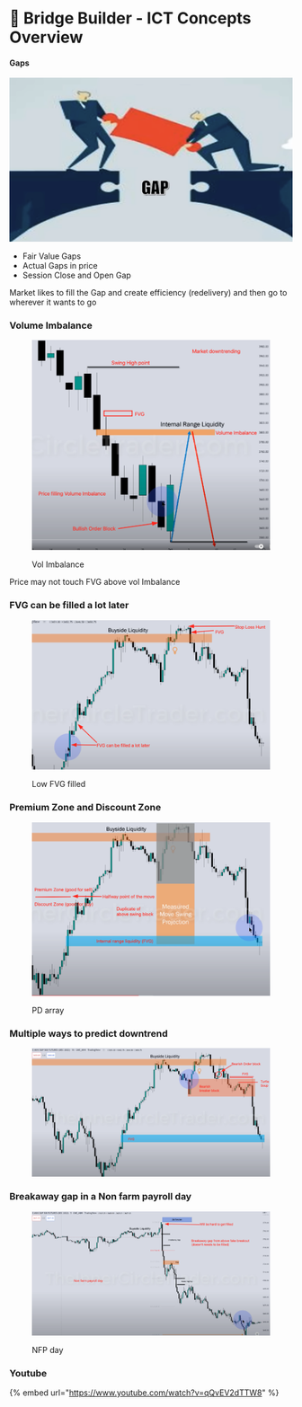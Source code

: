 # 🧢 Bridge Builder - ICT Concepts Overview

#### Gaps

![](<../.gitbook/assets/image (15) (3).png>)

* Fair Value Gaps
* Actual Gaps in price
* Session Close and Open Gap

Market likes to fill the Gap and create efficiency (redelivery) and then go to wherever it wants to go

### Volume Imbalance

<figure><img src="../.gitbook/assets/image (27) (1).png" alt=""><figcaption><p>Vol Imbalance</p></figcaption></figure>

Price may not touch FVG above vol Imbalance

### FVG can be filled a lot later

<figure><img src="../.gitbook/assets/image (18) (2).png" alt=""><figcaption><p>Low FVG filled</p></figcaption></figure>

### Premium Zone and Discount Zone

<figure><img src="../.gitbook/assets/image (5).png" alt=""><figcaption><p>PD array</p></figcaption></figure>

### Multiple ways to predict downtrend

<figure><img src="../.gitbook/assets/image (22).png" alt=""><figcaption></figcaption></figure>

### Breakaway gap in a Non farm payroll day

<figure><img src="../.gitbook/assets/image (25).png" alt=""><figcaption><p>NFP day</p></figcaption></figure>

### Youtube

{% embed url="https://www.youtube.com/watch?v=qQvEV2dTTW8" %}
